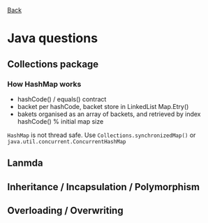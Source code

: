 [Back](../README.md)

# Java questions

## Collections package


### How HashMap works

 - hashCode() / equals() contract
 - backet per hashCode, backet store in LinkedList Map.Etry()
 - bakets organised as an array of backets, and retrieved by index hashCode() % initial map size

```HashMap``` is not thread safe. Use ``Collections.synchronizedMap()`` or ``java.util.concurrent.ConcurrentHashMap``

## Lanmda


## Inheritance / Incapsulation / Polymorphism


## Overloading / Overwriting
